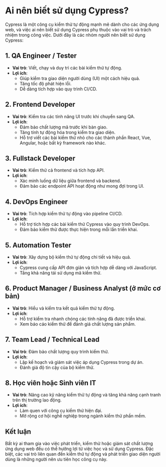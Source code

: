 # Ai nên biết sử dụng Cypress?

Cypress là một công cụ kiểm thử tự động mạnh mẽ dành cho các ứng dụng web, và việc ai nên biết sử dụng Cypress phụ thuộc vào vai trò và trách nhiệm trong công việc. Dưới đây là các nhóm người nên biết sử dụng Cypress:

## 1. **QA Engineer / Tester**

- **Vai trò**: Viết, chạy và duy trì các bài kiểm thử tự động.
- **Lợi ích**:
    - Giúp kiểm tra giao diện người dùng (UI) một cách hiệu quả.
    - Tăng tốc độ phát hiện lỗi.
    - Dễ dàng tích hợp vào quy trình CI/CD.

## 2. **Frontend Developer**

- **Vai trò**: Kiểm tra các tính năng UI trước khi chuyển sang QA.
- **Lợi ích**:
    - Đảm bảo chất lượng mã trước khi bàn giao.
    - Tăng tính tự động hóa trong kiểm tra giao diện.
    - Hỗ trợ viết các bài kiểm thử nhỏ cho các thành phần React, Vue, Angular, hoặc bất kỳ framework nào khác.

## 3. **Fullstack Developer**

- **Vai trò**: Kiểm thử cả frontend và tích hợp API.
- **Lợi ích**:
    - Xác minh luồng dữ liệu giữa frontend và backend.
    - Đảm bảo các endpoint API hoạt động như mong đợi trong UI.

## 4. **DevOps Engineer**

- **Vai trò**: Tích hợp kiểm thử tự động vào pipeline CI/CD.
- **Lợi ích**:
    - Hỗ trợ tích hợp các bài kiểm thử Cypress vào quy trình DevOps.
    - Đảm bảo kiểm thử được thực hiện trong mỗi lần triển khai.

## 5. **Automation Tester**

- **Vai trò**: Xây dựng bộ kiểm thử tự động chi tiết và hiệu quả.
- **Lợi ích**:
    - Cypress cung cấp API đơn giản và tích hợp dễ dàng với JavaScript.
    - Tăng khả năng tái sử dụng mã kiểm thử.

## 6. **Product Manager / Business Analyst (ở mức cơ bản)**

- **Vai trò**: Hiểu và kiểm tra kết quả kiểm thử tự động.
- **Lợi ích**:
    - Hỗ trợ kiểm tra nhanh chóng các tính năng đã được triển khai.
    - Xem báo cáo kiểm thử để đánh giá chất lượng sản phẩm.

## 7. **Team Lead / Technical Lead**

- **Vai trò**: Đảm bảo chất lượng quy trình kiểm thử.
- **Lợi ích**:
    - Lập kế hoạch và giám sát việc áp dụng Cypress trong dự án.
    - Đánh giá độ tin cậy của bộ kiểm thử.

## 8. **Học viên hoặc Sinh viên IT**

- **Vai trò**: Nâng cao kỹ năng kiểm thử tự động và tăng khả năng cạnh tranh trên thị trường lao động.
- **Lợi ích**:
    - Làm quen với công cụ kiểm thử hiện đại.
    - Mở rộng cơ hội nghề nghiệp trong ngành kiểm thử phần mềm.

## Kết luận

Bất kỳ ai tham gia vào việc phát triển, kiểm thử hoặc giám sát chất lượng ứng dụng web đều có thể hưởng lợi từ việc học và sử dụng Cypress. Đặc biệt, các vai trò liên quan đến kiểm thử tự động và phát triển giao diện người dùng là những người nên ưu tiên học công cụ này.
